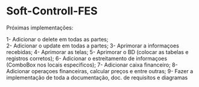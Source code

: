 # Soft-Controll-FES

Próximas implementações:

1- Adicionar o delete em todas as partes;  
2- Adicionar o update em todas a partes;
3- Aprimorar a informaçoes recebidas;
4- Aprimorar as telas;
5- Aprimorar o BD (colocar as tabelas e registros corretos);
6- Adicionar o estreitamento de informaçoes (ComboBox nos locais especificos);
7- Adicionar caixa financeiro;
8- Adicionar operaçoes financeiras, calcular preços e entre outras;
9- Fazer a implementação de toda a documentação, doc. de requisitos e diagramas
